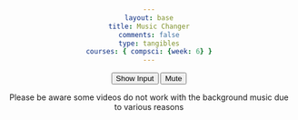 ```yaml
---
layout: base
title: Music Changer
comments: false
type: tangibles
courses: { compsci: {week: 6} }
---
```


<!--Centers the Button -->
<style>
    div {
        text-align: center;
    }
</style>

<!--HTML section for Buttons-->
<div>
    <!--Loads Youtube Video-->
    <div id="player"></div>
    <!--HTML for Buttons-->
    <button onclick="input()" id="swapInput">Show Input</button>
    <button onclick="mute()" id="muteButton">Mute</button>
    <div id="inputVisible" style="display:none">
        <input type="text" id="URLId" placeholder="Insert URL Here">
        <button onclick="changeLink()">Swap Song</button>
        <br><button onclick="defaultMusic()" id="defaultButton">Switch to Default 2</button>
    </div>
    <!--Warning Message-->
    <p>Please be aware some videos do not work with the background music due to various reasons</p>
</div>

<script>
    // Code for default button
    function defaultMusic() {
        const videoId = player.getVideoData().video_id;
        if (videoId === "xZhrZMervZU") {
            const videoId = "VGNcGl1zVjQ";
            player.loadVideoById(videoId);
            document.getElementById("defaultButton").innerHTML = "Switch to Default 1"
            console.log(videoId)
        }
        if (videoId !== "xZhrZMervZU") {
            const videoId = "xZhrZMervZU";
            player.loadVideoById(videoId);
            document.getElementById("defaultButton").innerHTML = "Switch to Default 2"
            console.log(videoId)
        }
    }

    // Input bar revealer
    let inputBar = true;
    function input() {
        const inputVisible = document.getElementById("inputVisible");
        if (inputBar) {
            inputVisible.style.display = "block";
            document.getElementById("swapInput").innerHTML = "Hide Input"
        } else {
            inputVisible.style.display = "none";
            document.getElementById("swapInput").innerHTML = "Show Input"
        }
        inputBar = !inputBar;
    }
    
    // Code for video swapper
    let player;
    function changeLink() {
        const inputText = document.getElementById("URLId").value;
        if (inputText.length >= 11) {
            const videoId = inputText.substring(inputText.length - 11);
            player.loadVideoById(videoId);
            document.getElementById("defaultButton").innerHTML = "Switch to Default 1"
        }
    }

    // Mute Button
    function mute() {
        if (player.isMuted()) {
            player.unMute();
            document.getElementById("muteButton").innerHTML = "Mute"
        } else {
            player.mute();
            document.getElementById("muteButton").innerHTML = "Unmute"
        }
        isMuted = !isMuted;
    }

// Load the YouTube IFrame API asynchronously
const tag = document.createElement('script');
tag.src = 'https://www.youtube.com/iframe_api';
const firstScriptTag = document.getElementsByTagName('script')[0];
firstScriptTag.parentNode.insertBefore(tag, firstScriptTag);


// This function creates an <iframe> (and YouTube player) after the API code downloads.
function onYouTubeIframeAPIReady() {

    //Assigns x a random variable
    let x = Math.random();

    //If Audio is less than 0.5 assign the first link, if not, assign the second link
    let audio = (x < 0.5) ? 'xZhrZMervZU' : 'VGNcGl1zVjQ';
    if (audio === "VGNcGl1zVjQ") {
        document.getElementById("defaultButton").innerHTML = "Switch to Defailt 1"
    }

    //Properties for Youtube Player
    player = new YT.Player('player', {
        height: '0',
        width: '0',
        videoId: audio, // Randomized video ID
        playerVars: {
            'autoplay': 1, //Automatically Plays Video
            'loop': 1 //Loops Audio
        },
    });
}

    //Further Documentation on Youtube API
    //https://developers.google.com/youtube/iframe_api_reference#Playback_controls
    //https://developers.google.com/youtube/player_parameters
</script>